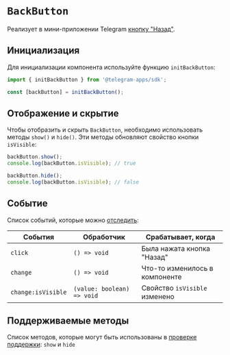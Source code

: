 # `BackButton`

Реализует в мини-приложении Telegram [кнопку "Назад"](../../../../platform/back-button.md).

## Инициализация

Для инициализации компонента используйте функцию `initBackButton`:

```typescript
import { initBackButton } from '@telegram-apps/sdk';

const [backButton] = initBackButton();  
```

## Отображение и скрытие

Чтобы отобразить и скрыть `BackButton`, необходимо использовать методы `show()` и `hide()`. Эти методы
обновляют свойство кнопки `isVisible`:

```typescript
backButton.show();
console.log(backButton.isVisible); // true  

backButton.hide();
console.log(backButton.isVisible); // false  
```

## Событие

Список событий, которые можно [отследить](#events):

| События            | Обработчик                 | Срабатывает, когда             |
| ------------------ | -------------------------- | ------------------------------ |
| `click`            | `() => void`               | Была нажата кнопка "Назад"     |
| `change`           | `() => void`               | Что-то изменилось в компоненте |
| `change:isVisible` | `(value: boolean) => void` | Свойство `isVisible` изменено  |

## Поддерживаемые методы

Список методов, которые могут быть использованы в [проверке поддержки](#methods-support): `show` и `hide`
